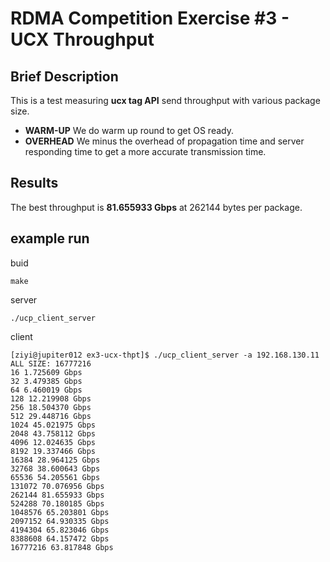 # RDMA Competition Exercise #3 - UCX Throughput

## Brief Description

This is a test measuring **ucx tag API** send throughput with various package size.

- **WARM-UP** We do warm up round to get OS ready.
- **OVERHEAD** We minus the overhead of propagation time and server responding time to get a more accurate transmission time.



## Results

The best throughput is **81.655933 Gbps** at 262144 bytes per package.



## example run

buid

```
make
```



server

```
./ucp_client_server
```



client

```
[ziyi@jupiter012 ex3-ucx-thpt]$ ./ucp_client_server -a 192.168.130.11
ALL SIZE: 16777216
16 1.725609 Gbps
32 3.479385 Gbps
64 6.460019 Gbps
128 12.219908 Gbps
256 18.504370 Gbps
512 29.448716 Gbps
1024 45.021975 Gbps
2048 43.758112 Gbps
4096 12.024635 Gbps
8192 19.337466 Gbps
16384 28.964125 Gbps
32768 38.600643 Gbps
65536 54.205561 Gbps
131072 70.076956 Gbps
262144 81.655933 Gbps
524288 70.180185 Gbps
1048576 65.203801 Gbps
2097152 64.930335 Gbps
4194304 65.823046 Gbps
8388608 64.157472 Gbps
16777216 63.817848 Gbps
```


